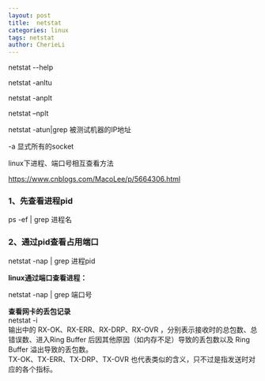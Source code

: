 ```yaml
---
layout: post
title:  netstat
categories: linux
tags: netstat
author: CherieLi
---
```


netstat --help

 

netstat -anltu

netstat -anplt

netstat –nplt

 

netstat -atun|grep 被测试机器的IP地址

 

-a 显式所有的socket  



linux下进程、端口号相互查看方法

<https://www.cnblogs.com/MacoLee/p/5664306.html>

 

### 1、先查看进程pid

ps -ef | grep 进程名

### 2、通过pid查看占用端口

netstat -nap | grep 进程pid

**linux通过端口查看进程：**

netstat -nap | grep 端口号

**查看网卡的丢包记录**  
netstat -i  
输出中的 RX-OK、RX-ERR、RX-DRP、RX-OVR ，分别表示接收时的总包数、总错误数、进入Ring Buffer 后因其他原因（如内存不足）导致的丢包数以及 Ring Buffer 溢出导致的丢包数。  
TX-OK、TX-ERR、TX-DRP、TX-OVR 也代表类似的含义，只不过是指发送时对应的各个指标。  

 
